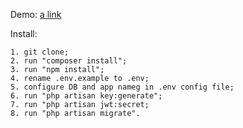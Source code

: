 Demo: [a link](http://ruby.devlab.pp.ua)

Install:

    1. git clone;  
    2. run "composer install";  
    3. run "npm install";  
    4. rename .env.example to .env;  
    5. configure DB and app nameg in .env config file;  
    6. run "php artisan key:generate";  
    7. run "php artisan jwt:secret;  
    8. run "php artisan migrate".
